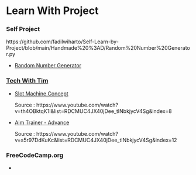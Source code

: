 # Learn With Project
<h3><strong>Self Project</strong></h3>
https://github.com/fadilwiharto/Self-Learn-by-Project/blob/main/Handmade%20%3AD/Random%20Number%20Generator.py
<ul>
<li><a href="[https://github.com/fadilwiharto/Python-Project-Slot-Machine/blob/main/Slot%20Machine%20Code.py](https://github.com/fadilwiharto/Self-Learn-by-Project/blob/main/Handmade%20%3AD/Random%20Number%20Generator.py)">Random Number Generator</li>
</ul>

<h3><strong>Tech With Tim</strong></h3>

<ul>
<li><a href="https://github.com/fadilwiharto/Python-Project-Slot-Machine/blob/main/Slot%20Machine%20Code.py">Slot Machine Concept</a></li>
<p>Source : https://www.youtube.com/watch?v=th4OBktqK1I&list=RDCMUC4JX40jDee_tINbkjycV4Sg&index=8</p>
<li><a href="">Aim Trainer - Advance</a></li>
<p>Source : https://www.youtube.com/watch?v=s5r97DdKuKc&list=RDCMUC4JX40jDee_tINbkjycV4Sg&index=12</p>
</ul>

<h3><strong>FreeCodeCamp.org</strong></h3>
<ul>
<li><a href=""></a></li>
</ul>
